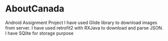 # AboutCanada
Android Assignment Project
I have used Glide library to download images from server.
I have used retrofit2 with RXJava to download and parse JSON.
I have SQlite for storage purpose
